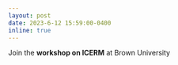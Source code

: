 ```yaml
---
layout: post
date: 2023-6-12 15:59:00-0400
inline: true
---
```


Join the **workshop on ICERM** at Brown University
